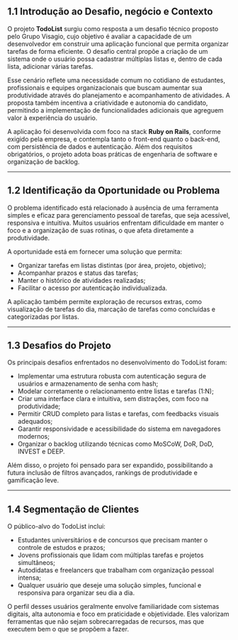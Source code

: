## 1.1 Introdução ao Desafio, negócio e Contexto

O projeto **TodoList** surgiu como resposta a um desafio técnico proposto pelo Grupo Visagio, cujo objetivo é avaliar a capacidade de um desenvolvedor em construir uma aplicação funcional que permita organizar tarefas de forma eficiente. O desafio central propõe a criação de um sistema onde o usuário possa cadastrar múltiplas listas e, dentro de cada lista, adicionar várias tarefas.

Esse cenário reflete uma necessidade comum no cotidiano de estudantes, profissionais e equipes organizacionais que buscam aumentar sua produtividade através do planejamento e acompanhamento de atividades. A proposta também incentiva a criatividade e autonomia do candidato, permitindo a implementação de funcionalidades adicionais que agreguem valor à experiência do usuário.

A aplicação foi desenvolvida com foco na stack **Ruby on Rails**, conforme exigido pela empresa, e contempla tanto o front-end quanto o back-end, com persistência de dados e autenticação. Além dos requisitos obrigatórios, o projeto adota boas práticas de engenharia de software e organização de backlog.

---

## 1.2 Identificação da Oportunidade ou Problema

O problema identificado está relacionado à ausência de uma ferramenta simples e eficaz para gerenciamento pessoal de tarefas, que seja acessível, responsiva e intuitiva. Muitos usuários enfrentam dificuldade em manter o foco e a organização de suas rotinas, o que afeta diretamente a produtividade.

A oportunidade está em fornecer uma solução que permita:

- Organizar tarefas em listas distintas (por área, projeto, objetivo);
- Acompanhar prazos e status das tarefas;
- Manter o histórico de atividades realizadas;
- Facilitar o acesso por autenticação individualizada.

A aplicação também permite exploração de recursos extras, como visualização de tarefas do dia, marcação de tarefas como concluídas e categorizadas por listas.

---

## 1.3 Desafios do Projeto

Os principais desafios enfrentados no desenvolvimento do TodoList foram:

- Implementar uma estrutura robusta com autenticação segura de usuários e armazenamento de senha com hash;
- Modelar corretamente o relacionamento entre listas e tarefas (1:N);
- Criar uma interface clara e intuitiva, sem distrações, com foco na produtividade;
- Permitir CRUD completo para listas e tarefas, com feedbacks visuais adequados;
- Garantir responsividade e acessibilidade do sistema em navegadores modernos;
- Organizar o backlog utilizando técnicas como MoSCoW, DoR, DoD, INVEST e DEEP.

Além disso, o projeto foi pensado para ser expandido, possibilitando a futura inclusão de filtros avançados, rankings de produtividade e gamificação leve.

---

## 1.4 Segmentação de Clientes

O público-alvo do TodoList inclui:

- Estudantes universitários e de concursos que precisam manter o controle de estudos e prazos;
- Jovens profissionais que lidam com múltiplas tarefas e projetos simultâneos;
- Autodidatas e freelancers que trabalham com organização pessoal intensa;
- Qualquer usuário que deseje uma solução simples, funcional e responsiva para organizar seu dia a dia.

O perfil desses usuários geralmente envolve familiaridade com sistemas digitais, alta autonomia e foco em praticidade e objetividade. Eles valorizam ferramentas que não sejam sobrecarregadas de recursos, mas que executem bem o que se propõem a fazer.
